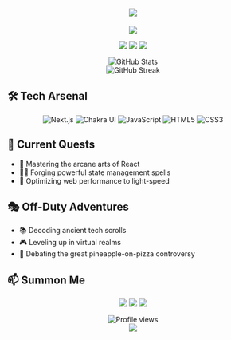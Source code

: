 <h1 align="center">
  <img src="https://readme-typing-svg.herokuapp.com/?lines=Welcome+to+Mixer159's+Realm&center=true&width=380&height=50&color=8A2BE2&vCenter=true&size=28&background=000000">
</h1>

<p align="center">
  <img src="https://readme-typing-svg.herokuapp.com/?lines=Front-End+Alchemist;Next.js+Enthusiast;UI/UX+Adventurer&center=true&width=380&height=50&color=BA55D3&vCenter=true&size=20">
</p>

<p align="center">
  <a href="https://github.com/Mixer159"><img src="https://img.shields.io/badge/GitHub-Mixer159-8A2BE2?style=for-the-badge&logo=github&logoColor=white"></a>
  <a href="https://linkedin.com/in/YourLinkedIn"><img src="https://img.shields.io/badge/-LinkedIn-4B0082?style=for-the-badge&logo=Linkedin&logoColor=white"></a>
  <a href="https://twitter.com/YourTwitter"><img src="https://img.shields.io/badge/-Twitter-9400D3?style=for-the-badge&logo=Twitter&logoColor=white"></a>
</p>

<div align="center">
  <img src="https://github-readme-stats.vercel.app/api?username=Mixer159&show_icons=true&theme=midnight-purple" alt="GitHub Stats" />
</div>

<div align="center">
  <img src="https://github-readme-streak-stats.herokuapp.com/?user=Mixer159&theme=midnight-purple" alt="GitHub Streak" />
</div>

## 🛠️ Tech Arsenal

<p align="center">
  <img src="https://img.shields.io/badge/Next.js-black?style=for-the-badge&logo=next.js&logoColor=white" alt="Next.js"/>
  <img src="https://img.shields.io/badge/chakra-%234ED1C5.svg?style=for-the-badge&logo=chakraui&logoColor=white" alt="Chakra UI"/>
  <img src="https://img.shields.io/badge/javascript-%23323330.svg?style=for-the-badge&logo=javascript&logoColor=%23F7DF1E" alt="JavaScript"/>
  <img src="https://img.shields.io/badge/html5-%23E34F26.svg?style=for-the-badge&logo=html5&logoColor=white" alt="HTML5"/>
  <img src="https://img.shields.io/badge/css3-%231572B6.svg?style=for-the-badge&logo=css3&logoColor=white" alt="CSS3"/>
</p>

## 🌌 Current Quests

- 🧠 Mastering the arcane arts of React
- 🏋️‍♂️ Forging powerful state management spells
- 🚀 Optimizing web performance to light-speed

## 🎭 Off-Duty Adventures

- 📚 Decoding ancient tech scrolls
- 🎮 Leveling up in virtual realms
- 🍕 Debating the great pineapple-on-pizza controversy

## 📫 Summon Me

<p align="center">
  <a href="mailto:your.email@example.com"><img src="https://img.shields.io/badge/Email-8A2BE2?style=for-the-badge&logo=gmail&logoColor=white"/></a>
  <a href="https://twitter.com/YourTwitter"><img src="https://img.shields.io/badge/Twitter-9400D3?style=for-the-badge&logo=twitter&logoColor=white"/></a>
  <a href="https://www.linkedin.com/in/YourLinkedIn/"><img src="https://img.shields.io/badge/LinkedIn-4B0082?style=for-the-badge&logo=linkedin&logoColor=white"/></a>
</p>

<div align="center">
  <img src="https://komarev.com/ghpvc/?username=Mixer159&color=8A2BE2" alt="Profile views" />
</div>

<div align="center">
  <img src="https://capsule-render.vercel.app/api?type=waving&color=8A2BE2&height=100&section=footer" />
</div>
